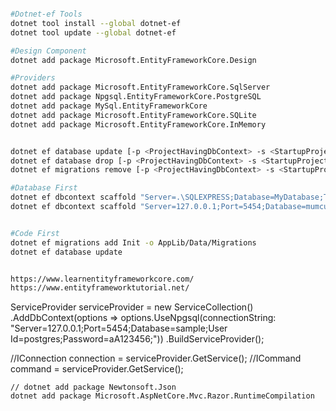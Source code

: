 ﻿```bash

#Dotnet-ef Tools
dotnet tool install --global dotnet-ef
dotnet tool update --global dotnet-ef

#Design Component
dotnet add package Microsoft.EntityFrameworkCore.Design

#Providers
dotnet add package Microsoft.EntityFrameworkCore.SqlServer
dotnet add package Npgsql.EntityFrameworkCore.PostgreSQL
dotnet add package MySql.EntityFrameworkCore
dotnet add package Microsoft.EntityFrameworkCore.SQLite
dotnet add package Microsoft.EntityFrameworkCore.InMemory


dotnet ef database update [-p <ProjectHavingDbContext> -s <StartupProject> -o PathToMigrations]
dotnet ef database drop [-p <ProjectHavingDbContext> -s <StartupProject> ]
dotnet ef migrations remove [-p <ProjectHavingDbContext> -s <StartupProject> ]

#Database First
dotnet ef dbcontext scaffold "Server=.\SQLEXPRESS;Database=MyDatabase;Trusted_Connection=True;" Microsoft.EntityFrameworkCore.SqlServer -o Models
dotnet ef dbcontext scaffold "Server=127.0.0.1;Port=5454;Database=mumcu;User Id=postgres;Password=aA123456;" Npgsql.EntityFrameworkCore.PostgreSQL -o Models


#Code First
dotnet ef migrations add Init -o AppLib/Data/Migrations
dotnet ef database update


https://www.learnentityframeworkcore.com/
https://www.entityframeworktutorial.net/


```


ServiceProvider serviceProvider = new ServiceCollection()
    .AddDbContext<SampleDbContext>(options => options.UseNpgsql(connectionString: "Server=127.0.0.1;Port=5454;Database=sample;User Id=postgres;Password=aA123456;"))
    .BuildServiceProvider();


//IConnection connection = serviceProvider.GetService<IConnection>();
//ICommand command = serviceProvider.GetService<ICommand>();


    // dotnet add package Newtonsoft.Json
    dotnet add package Microsoft.AspNetCore.Mvc.Razor.RuntimeCompilation